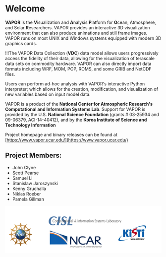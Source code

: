# Welcome

**VAPOR** is the **V**isualization and **A**nalysis **P**latform for **O**cean, Atmosphere, and Solar **R**esearchers.  VAPOR provides an interactive 3D visualization environment that can also produce animations and still frame images.  VAPOR runs on most UNIX and Windows systems equipped with modern 3D graphics cards.

!!!The VAPOR Data Collection (**VDC**) data model allows users progressively access the fidelity of their data, allowing for the visualization of terascale data sets on commodity hardware.  VAPOR can also directly import data formats including WRF, MOM, POP, ROMS, and some GRIB and NetCDF files.

Users can perform ad-hoc analysis with VAPOR's interactive Python interpreter; which allows for the creation, modification, and visualization of new variables based on input model data.

VAPOR is a product of the **National Center for Atmospheric Research's Computational and Information Systems Lab**. Support for VAPOR is provided by the U.S. **National Science Foundation** (grants # 03-25934 and 09-06379, ACI-14-40412), and by the **Korea Institute of Science and Technology Information**

Project homepage and binary releases can be found at [https://www.vapor.ucar.edu/](https://www.vapor.ucar.edu/)

## Project Members:

- John Clyne
- Scott Pearse
- Samuel Li
- Stanislaw Jaroszynski
- Kenny Gruchalla
- Niklas Roeber
- Pamela Gillman

![Vapor Banner](vapor_banner.png)
